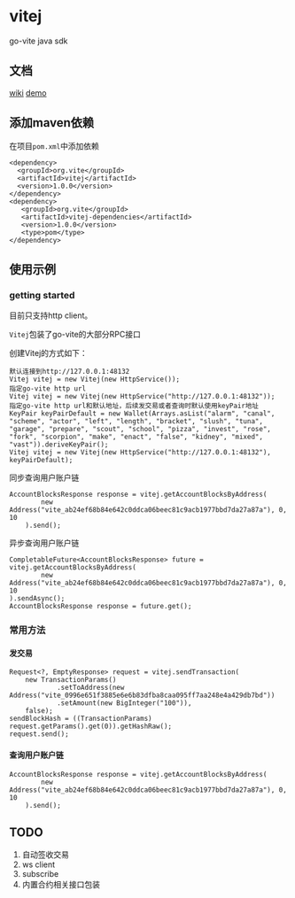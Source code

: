 # vitej
go-vite java sdk

## 文档

[wiki](https://vite.wiki/zh/api/javasdk_v2/)
[demo](https://github.com/vitelabs/vitej-demo)

## 添加maven依赖
在项目`pom.xml`中添加依赖
```
<dependency>
  <groupId>org.vite</groupId>
  <artifactId>vitej</artifactId>
  <version>1.0.0</version>
</dependency>
<dependency>
   <groupId>org.vite</groupId>
   <artifactId>vitej-dependencies</artifactId>
   <version>1.0.0</version>
   <type>pom</type>
</dependency>
```

## 使用示例

### getting started
目前只支持http client。

`Vitej`包装了go-vite的大部分RPC接口

创建Vitej的方式如下：
```
默认连接到http://127.0.0.1:48132
Vitej vitej = new Vitej(new HttpService());
指定go-vite http url
Vitej vitej = new Vitej(new HttpService("http://127.0.0.1:48132"));
指定go-vite http url和默认地址，后续发交易或者查询时默认使用keyPair地址
KeyPair keyPairDefault = new Wallet(Arrays.asList("alarm", "canal", "scheme", "actor", "left", "length", "bracket", "slush", "tuna", "garage", "prepare", "scout", "school", "pizza", "invest", "rose", "fork", "scorpion", "make", "enact", "false", "kidney", "mixed", "vast")).deriveKeyPair();
Vitej vitej = new Vitej(new HttpService("http://127.0.0.1:48132"), keyPairDefault);
```

同步查询用户账户链
```
AccountBlocksResponse response = vitej.getAccountBlocksByAddress(
        new Address("vite_ab24ef68b84e642c0ddca06beec81c9acb1977bbd7da27a87a"), 0, 10
    ).send();
```
异步查询用户账户链
```
CompletableFuture<AccountBlocksResponse> future = vitej.getAccountBlocksByAddress(
        new Address("vite_ab24ef68b84e642c0ddca06beec81c9acb1977bbd7da27a87a"), 0, 10
).sendAsync();
AccountBlocksResponse response = future.get();
```

### 常用方法

#### 发交易

```
Request<?, EmptyResponse> request = vitej.sendTransaction(
    new TransactionParams()
            .setToAddress(new Address("vite_0996e651f3885e6e6b83dfba8caa095ff7aa248e4a429db7bd"))
            .setAmount(new BigInteger("100")),
    false);
sendBlockHash = ((TransactionParams) request.getParams().get(0)).getHashRaw();
request.send();
```

#### 查询用户账户链
```
AccountBlocksResponse response = vitej.getAccountBlocksByAddress(
        new Address("vite_ab24ef68b84e642c0ddca06beec81c9acb1977bbd7da27a87a"), 0, 10
    ).send();
```

## TODO
1. 自动签收交易
2. ws client
3. subscribe
4. 内置合约相关接口包装
